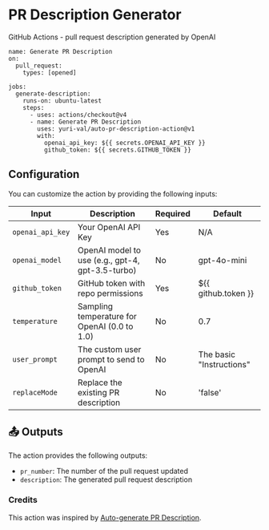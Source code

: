 # PR Description Generator

GitHub Actions - pull request description generated by OpenAI

```
name: Generate PR Description
on:
  pull_request:
    types: [opened]

jobs:
  generate-description:
    runs-on: ubuntu-latest
    steps:
      - uses: actions/checkout@v4
      - name: Generate PR Description
        uses: yuri-val/auto-pr-description-action@v1
        with:
          openai_api_key: ${{ secrets.OPENAI_API_KEY }}
          github_token: ${{ secrets.GITHUB_TOKEN }}
```

## Configuration

You can customize the action by providing the following inputs:

| Input            | Description                                      | Required | Default                  |
| ---------------- | ------------------------------------------------ | -------- | ------------------------ |
| `openai_api_key` | Your OpenAI API Key                              | Yes      | N/A                      |
| `openai_model`   | OpenAI model to use (e.g., gpt-4, gpt-3.5-turbo) | No       | gpt-4o-mini              |
| `github_token`   | GitHub token with repo permissions               | Yes      | ${{ github.token }}      |
| `temperature`    | Sampling temperature for OpenAI (0.0 to 1.0)     | No       | 0.7                      |
| `user_prompt`    | The custom user prompt to send to OpenAI         | No       | The basic "Instructions" |
| `replaceMode`    | Replace the existing PR description              | No       | 'false'                  |

## 📤 Outputs

The action provides the following outputs:

- `pr_number`: The number of the pull request updated
- `description`: The generated pull request description

### Credits

This action was inspired by [Auto-generate PR Description](https://github.com/marketplace/actions/auto-generate-pr-description).
